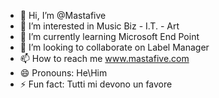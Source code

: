 - 👋 Hi, I’m @Mastafive
- 👀 I’m interested in Music Biz - I.T. - Art
- 🌱 I’m currently learning Microsoft End Point
- 💞️ I’m looking to collaborate on Label Manager
- 📫 How to reach me www.mastafive.com
- 😄 Pronouns: He\Him
- ⚡ Fun fact: Tutti mi devono un favore

<!---
Mastafive/Mastafive is a ✨ special ✨ repository because its `README.md` (this file) appears on your GitHub profile.
You can click the Preview link to take a look at your changes.
--->
